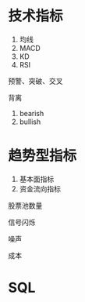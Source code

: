 # 技术指标

1. 均线
2. MACD
3. KD
4. RSI

预警、突破、交叉

背离

1. bearish
2. bullish



# 趋势型指标

1. 基本面指标
2. 资金流向指标

股票池数量

信号闪烁

噪声

成本

# SQL

